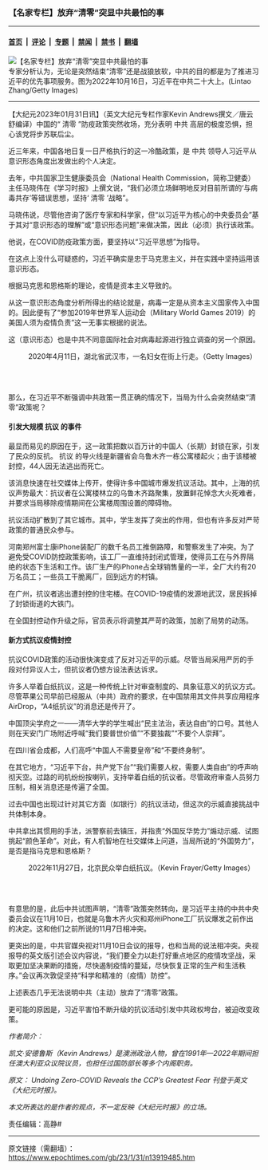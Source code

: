 ### 【名家专栏】放弃“清零”突显中共最怕的事

---

#### [首页](../../../..?n13919485) &nbsp;|&nbsp; [评论](../../../../../epoch-comment?n13919485) &nbsp;|&nbsp; [专题](../../../../../epoch-special?n13919485) &nbsp;|&nbsp; [禁闻](../../../../../epoch-news?n13919485) &nbsp;|&nbsp; [禁书](../../../../../books?n13919485) &nbsp;|&nbsp; [翻墙](https://github.com/gfw-breaker/nogfw/blob/master/README.md?n13919485)


<div><img alt="【名家专栏】放弃“清零”突显中共最怕的事" class="attachment-djy_600_400 size-djy_600_400 wp-post-image" src="https://i.epochtimes.com/assets/uploads/2023/01/id13906719-GettyImages-1433740916_light_cut-600x400.jpg"/>
<div class="caption">
 专家分析认为，无论是突然结束“清零”还是战狼放软，中共的目的都是为了推进习近平的优先事项服务。图为2022年10月16日，习近平在中共二十大上。(Lintao Zhang/Getty Images)
</div></div><hr/><div class="post_content" id="artbody" itemprop="articleBody">
 <!-- article content begin -->
 <p>
  【大纪元2023年01月31日讯】（英文大纪元专栏作家Kevin Andrews撰文／唐云舒编译）中国的“
  <ok href="https://www.epochtimes.com/gb/tag/%E6%B8%85%E9%9B%B6.html">
   清零
  </ok>
  ”防疫政策突然收场，充分表明
  <ok href="https://www.epochtimes.com/gb/tag/%E4%B8%AD%E5%85%B1.html">
   中共
  </ok>
  高层的极度恐惧，担心该党将步苏联后尘。
 </p>
 <p>
  近三年来，中国各地日复一日严格执行的这一冷酷政策，是
  <ok href="https://www.epochtimes.com/gb/tag/%E4%B8%AD%E5%85%B1.html">
   中共
  </ok>
  领导人习近平从意识形态角度出发做出的个人决定。
 </p>
 <p>
  去年，中共国家卫生健康委员会（National Health Commission，简称卫健委）主任马晓伟在《学习时报》上撰文说，“我们必须立场鲜明地反对目前所谓的‘与病毒共存’等错误思想，坚持‘
  <ok href="https://www.epochtimes.com/gb/tag/%E6%B8%85%E9%9B%B6.html">
   清零
  </ok>
  ’战略”。
 </p>
 <p>
  马晓伟说，尽管他咨询了医疗专家和科学家，但“以习近平为核心的中央委员会”基于其对“意识形态的理解”或“意识形态问题”来做决策，因此（必须）执行该政策。
 </p>
 <p>
  他说，在COVID防疫政策方面，要坚持以“习近平思想”为指导。
 </p>
 <p>
  在这点上没什么可疑惑的，习近平确实是忠于马克思主义，并在实践中坚持运用该意识形态。
 </p>
 <p>
  根据马克思和恩格斯的理论，疫情是资本主义导致的。
 </p>
 <p>
  从这一意识形态角度分析所得出的结论就是，病毒一定是从资本主义国家传入中国的。因此便有了“参加2019年世界军人运动会（Military World Games 2019）的美国人须为疫情负责”这一无事实根据的说法。
 </p>
 <p>
  这（意识形态）也是中共不同意国际社会对病毒起源进行独立调查的另一个原因。
 </p>
 <figure aria-describedby="caption-attachment-13919502" class="wp-caption aligncenter" id="attachment_13919502" style="width: 600px">
  <ok href=" https://i.epochtimes.com/assets/uploads/2023/01/id13919502-GettyImages-1218217896-1200x800-600x400.jpg" rel="noreferrer noopener" target="_blank">
   <img alt="" class="size-large wp-image-13919502" src="https://i.epochtimes.com/assets/uploads/2023/01/id13919502-GettyImages-1218217896-1200x800-600x400.jpg"/>
  </ok>
  <br/><figcaption class="wp-caption-text" id="caption-attachment-13919502">
   2020年4月11日，湖北省武汉市，一名妇女在街上行走。（Getty Images）
  </figcaption><br/>
 </figure><br/>
 <p>
  那么，在习近平不断强调中共政策一贯正确的情况下，当局为什么会突然结束“清零”政策呢？
 </p>
 <h4>
  引发大规模
  <ok href="https://www.epochtimes.com/gb/tag/%E6%8A%97%E8%AE%AE.html">
   抗议
  </ok>
  的事件
 </h4>
 <p>
  最显而易见的原因在于，这一政策把数以百万计的中国人（长期）封锁在家，引发了民众的反抗。
  <ok href="https://www.epochtimes.com/gb/tag/%E6%8A%97%E8%AE%AE.html">
   抗议
  </ok>
  的导火线是新疆省会乌鲁木齐一栋公寓楼起火；由于该楼被封控，44人因无法逃出而死亡。
 </p>
 <p>
  该消息快速在社交媒体上传开，使得许多中国城市爆发抗议活动。其中，上海的抗议声势最大：抗议者在公寓楼林立的乌鲁木齐路聚集，放置鲜花悼念大火死难者，并要求当局移除疫情期间在公寓楼周围设置的障碍物。
 </p>
 <p>
  抗议活动扩散到了其它城市。其中，学生发挥了突出的作用，但也有许多反对严苛政策的普通民众参与。
 </p>
 <p>
  河南郑州富士康iPhone装配厂的数千名员工推倒路障，和警察发生了冲突。为了避免受COVID防控政策影响，该工厂一直维持封闭式管理，使得员工在与外界隔绝的状态下生活和工作。该厂生产的iPhone占全球销售量的一半，全厂大约有20万名员工；一些员工干脆离厂，回到远方的村镇。
 </p>
 <p>
  在广州，抗议者逃出遭封控的住宅楼。在COVID-19疫情的发源地武汉，居民拆掉了封锁街道的大铁门。
 </p>
 <p>
  在全国封控动作升级之际，官员表示将调整其严苛的政策，加剧了局势的动荡。
 </p>
 <h4>
  新方式抗议疫情封控
 </h4>
 <p>
  抗议COVID政策的活动很快演变成了反对习近平的示威。尽管当局采用严厉的手段对付异议人士，但抗议者仍想方设法表达诉求。
 </p>
 <p>
  许多人举着白纸抗议，这是一种传统上针对审查制度的、具象征意义的抗议方式。尽管苹果公司早前已经服从（中共）政府的要求，在中国禁用其文件共享应用程序AirDrop，“A4纸抗议”的消息还是传开了。
 </p>
 <p>
  中国顶尖学府之一——清华大学的学生喊出“民主法治，表达自由”的口号。其他人则在天安门广场附近呼喊“我们要普世价值”“不要独裁”“不要个人崇拜”。
 </p>
 <p>
  在四川省会成都，人们高呼“中国人不需要皇帝”和“不要终身制”。
 </p>
 <p>
  在其它地方，“习近平下台，共产党下台”“我们需要人权，需要人类自由”的呼声响彻天空。过路的司机纷纷按喇叭，支持举着白纸的抗议者。尽管政府审查人员努力压制，相关消息还是传遍了全国。
 </p>
 <p>
  过去中国也出现过针对其它方面（如银行）的抗议活动，但这次的示威直接挑战中共体制本身。
 </p>
 <p>
  中共拿出其惯用的手法，派警察前去镇压，并指责“外国反华势力”煽动示威、试图挑起“颜色革命”。对此，有人机智地在社交媒体上问道，当局所说的“外国势力”，是否是指马克思和恩格斯？
 </p>
 <figure aria-describedby="caption-attachment-13919501" class="wp-caption aligncenter" id="attachment_13919501" style="width: 600px">
  <ok href=" https://i.epochtimes.com/assets/uploads/2023/01/id13919501-GettyImages-1445031651-1200x798-600x399.jpg" rel="noreferrer noopener" target="_blank">
   <img alt="" class="size-large wp-image-13919501" src="https://i.epochtimes.com/assets/uploads/2023/01/id13919501-GettyImages-1445031651-1200x798-600x399.jpg"/>
  </ok>
  <br/><figcaption class="wp-caption-text" id="caption-attachment-13919501">
   2022年11月27日，北京民众举白纸抗议。（Kevin Frayer/Getty Images）
  </figcaption><br/>
 </figure><br/>
 <p>
  有意思的是，此后中共试图声明，“清零”政策突然转向，是习近平主持的中共中央委员会议在11月10日，也就是乌鲁木齐火灾和郑州iPhone工厂抗议爆发之前作出的决定。这和他们之前所说的11月7日相冲突。
 </p>
 <p>
  更突出的是，中共官媒央视对11月10日会议的报导，也和当局的说法相冲突。央视报导的英文版引述会议内容说，“我们要全力以赴打好重点地区的疫情攻坚战，采取更加坚决果断的措施，尽快遏制疫情的蔓延，尽快恢复正常的生产和生活秩序。”会议再次敦促坚持“科学和精准的（疫情）防控”。
 </p>
 <p>
  上述表态几乎无法说明中共（主动）放弃了“清零”政策。
 </p>
 <p>
  更可能的原因是，习近平害怕不断升级的抗议活动引发中共政权垮台，被迫改变政策。
 </p>
 <p>
  <em>
   作者简介：
  </em>
 </p>
 <p>
  <em>
   凯文‧安德鲁斯（Kevin Andrews）是澳洲政治人物，曾在1991年—2022年期间担任澳大利亚众议院议员，也担任过国防部长等多个内阁职务。
  </em>
 </p>
 <p>
  <em>
   原文：
   <ok href="https://www.theepochtimes.com/undoing-zero-covid-reveals-the-ccps-greatest-fear_5019121.html">
    Undoing Zero-COVID Reveals the CCP’s Greatest Fear
   </ok>
   刊登于英文《大纪元时报》。
  </em>
 </p>
 <p>
  <em>
   本文所表达的是作者的观点，不一定反映《大纪元时报》的立场。
  </em>
 </p>
 <p>
  责任编辑：高静#
 </p>
 <!-- article content end -->
 <div id="below_article_ad">
 </div>
</div>


---

原文链接（需翻墙）：https://www.epochtimes.com/gb/23/1/31/n13919485.htm